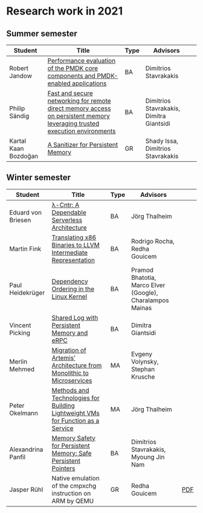 # Research work in 2021

## Summer semester

| Student       | Title | Type | Advisors |         |
|---------------|-------|------|----------|---------|
| Robert Jandow | [Performance evaluation of the PMDK core components and PMDK-enabled applications](summer/docs/bsc_jandow_performance_evaluation_of_the_pmdk_core_components_and_pmdk_enabled_applications.pdf) | BA | Dimitrios Stavrakakis | |
| Philip Sändig | [Fast and secure networking for remote direct memory access on persistent memory leveraging trusted execution environments](summer/docs/bsc_saendig_fast_and_secure_networking_for_remote_direct_memory_access_on_persistent_memory_leveraging_trusted_execution_environments.pdf) | BA | Dimitrios Stavrakakis, Dimitra Giantsidi |    |
| Kartal Kaan Bozdoğan | [A Sanitizer for Persistent Memory](summer/docs/gr_bozdoğan_a_sanitizer_for_persistent_memory.pdf) | GR | Shady Issa, Dimitrios Stavrakakis |    |


## Winter semester

| Student       | Title | Type | Advisors |         |
|---------------|-------|------|----------|---------|
| Eduard von Briesen | [λ-Cntr: A Dependable Serverless Architecture](winter/docs/bsc_briesen_lambda_cntr_a_dependable_serverless_architecture.pdf) | BA | Jörg Thalheim | |
| Martin Fink | [Translating x86 Binaries to LLVM Intermediate Representation](winter/docs/bsc_fink_translating_x86_binaries_into_llvm_intermediate_representation.pdf) | BA | Rodrigo Rocha, Redha Gouicem | |
| Paul Heidekrüger | [Dependency Ordering in the Linux Kernel](winter/docs/bsc_heidekrueger_dependency_ordering_in_the_linux_kernel.pdf) | BA | Pramod Bhatotia, Marco Elver (Google), Charalampos Mainas | |
| Vincent Picking | [Shared Log with Persistent Memory and eRPC](winter/docs/bsc_picking_shared_log_with_persistent_memory_and_erpc.pdf) | BA | Dimitra Giantsidi | |
| Merlin Mehmed | [Migration of Artemis’ Architecture from Monolithic to Microservices](winter/docs/msc_mehmed_migration_of_artemis_architecture_from_monolithic_to_microservices.pdf) | MA | Evgeny Volynsky, Stephan Krusche | |
| Peter Okelmann | [Methods and Technologies for Building Lightweight VMs for Function as a Service](winter/docs/msc_okelmann_methods_and_technologies_for_building_lightweight_vms_for_function_as_a_service.pdf) | MA | Jörg Thalheim | |
| Alexandrina Panfil | [Memory Safety for Persistent Memory: Safe Persistent Pointers](winter/docs/bsc_panfil_memory_safety_for_persistent_memory_safe_persistent_pointers.pdf) | BA | Dimitrios Stavrakakis, Myoung Jin Nam | |
| Jasper Rühl | Native emulation of the cmpxchg instruction on ARM by QEMU | GR | Redha Gouicem | [PDF](winter/docs/gr_ruehl_native_emulation_of_the_cmpxchg_instruction_on_arm_by_qemu.pdf)  ||
